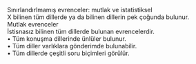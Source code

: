 Sınırlandırlmamış evrenceler: mutlak ve istatistiksel  
X bilinen tüm dillerde ya da bilinen dillerin pek çoğunda bulunur.  
Mutlak evrenceler  
İstisnasız bilinen tüm dillerde bulunan evrencelerdir.  
• Tüm konuşma dillerinde ünlüler bulunur.  
• Tüm diller varlıklara gönderimde bulunabilir.  
• Tüm dillerde çeşitli soru biçimleri görülür.